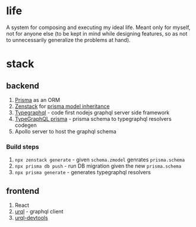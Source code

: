 # life

A system for composing and executing my ideal life. Meant only for myself, not for anyone else (to be kept in mind while designing features, so as not to unnecessarily generalize the problems at hand).

# stack

## backend

1. [Prisma](https://www.prisma.io/) as an ORM
2. [Zenstack](https://zenstack.dev/) for [prisma model inheritance](https://github.com/prisma/prisma/issues/12604#issuecomment-1529844596)
3. [Typegraphql](https://typegraphql.com/) - code first nodejs graphql server side framework
4. [TypeGraphQL prisma](https://prisma.typegraphql.com/) - prisma schema to typegraphql resolvers codegen
5. Apollo server to host the graphql schema

### Build steps

1. `npx zenstack generate` - given `schema.zmodel` genrates `prisma.schema`
2. `npx prisma db push` - run DB migration given the new `prisma.schema`
3. `npx prisma generate` - generates typegraphql resolvers

## frontend
1. React
2. [urql](https://formidable.com/open-source/urql/) - graphql client
3. [urql-devtools](https://github.com/urql-graphql/urql-devtools)
